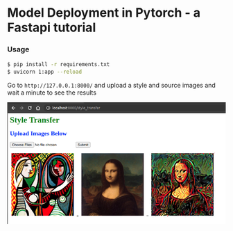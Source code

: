 # Model Deployment in Pytorch - a Fastapi tutorial

### Usage
```bash
$ pip install -r requirements.txt
$ uvicorn 1:app --reload
```

Go to `http://127.0.0.1:8000/` and upload a style and source images and wait a minute to see the results

![](assets/ui-demo-style-transfer.png)

